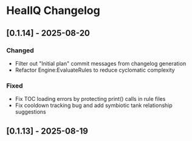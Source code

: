 # HealIQ Changelog

## [0.1.14] - 2025-08-20

### Changed
- Filter out "Initial plan" commit messages from changelog generation
- Refactor Engine:EvaluateRules to reduce cyclomatic complexity

### Fixed
- Fix TOC loading errors by protecting print() calls in rule files
- Fix cooldown tracking bug and add symbiotic tank relationship suggestions

## [0.1.13] - 2025-08-19
